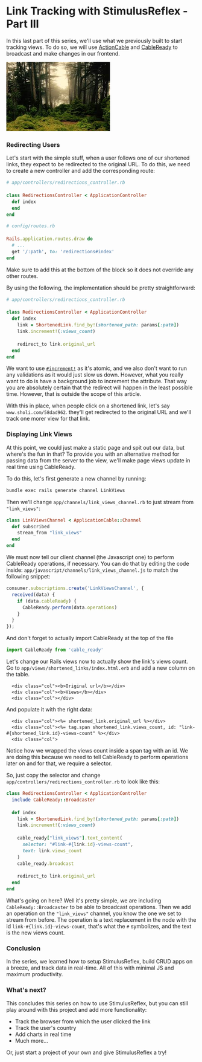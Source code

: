 # Link Tracking with StimulusReflex - Part III

In this last part of this series, we'll use what we previously built to start tracking views. To do so, we will use [ActionCable](https://guides.rubyonrails.org/action_cable_overview.html) and [CableReady](https://github.com/hopsoft/cable_ready) to broadcast and make changes in our frontend.

![Header image](images/stimulus_reflex.jpeg)

### Redirecting Users

Let's start with the simple stuff, when a user follows one of our shortened links, they expect to be redirected to the original URL. To do this, we need to create a new controller and add the corresponding route:

```ruby
# app/controllers/redirections_controller.rb

class RedirectionsController < ApplicationController
  def index
  end
end
```

```ruby
# config/routes.rb

Rails.application.routes.draw do
  # ...
  get '/:path', to: 'redirections#index'
end
```

Make sure to add this at the bottom of the block so it does not override any other routes.

By using the following, the implementation should be pretty straightforward:

```ruby
# app/controllers/redirections_controller.rb

class RedirectionsController < ApplicationController
  def index
    link = ShortenedLink.find_by!(shortened_path: params[:path])
    link.increment!(:views_count)

    redirect_to link.original_url
  end
end
```

We want to use [`#increment!`](https://apidock.com/rails/ActiveRecord/Base/increment!) as it's atomic, and we also don't want to run any validations as it would just slow us down.
However, what you really want to do is have a background job to increment
the attribute. That way you are absolutely certain that the redirect will
happen in the least possible time. However, that is outside the scope of this article.

With this in place, when people click on a shortened link, let's say `www.sholi.com/58dad962`. they'll
get redirected to the original URL and we'll track one morer view for that link.

### Displaying Link Views

At this point, we could just make a static page and spit out our data, but where's the fun in that?
To provide you with an alternative method for passing data from the server to the view,
we'll make page views update in real time using CableReady.

To do this, let's first generate a new channel by running:

```bash
bundle exec rails generate channel LinkViews
```

Then we'll change `app/channels/link_views_channel.rb` to just stream from `"link_views"`:

```ruby
class LinkViewsChannel < ApplicationCable::Channel
  def subscribed
    stream_from "link_views"
  end
end
```

We must now tell our client channel  (the Javascript one) to perform CableReady operations, if necessary. 
You can do that by editing the code inside:
`app/javascript/channels/link_views_channel.js` to match the following snippet:

```javascript
consumer.subscriptions.create('LinkViewsChannel', {
  received(data) {
    if (data.cableReady) {
      CableReady.perform(data.operations)
    }
  }
});
```

And don't forget to actually import CableReady at the top of the file

```javascript
import CableReady from 'cable_ready'
```

Let's change our Rails views now to actually show the link's views count.
Go to `app/views/shortened_links/index.html.erb` and add a new column on the table.


```erb
  <div class="col"><b>Original url</b></div>
  <div class="col"><b>Views</b></div>
  <div class="col"></div>
```

And populate it with the right data:

```erb
  <div class="col"><%= shortened_link.original_url %></div>
  <div class="col"><%= tag.span shortened_link.views_count, id: "link-#{shortened_link.id}-views-count" %></div>
  <div class="col">
```

Notice how we wrapped the views count inside a span tag with an id.
We are doing this because we need to tell CableReady to perform operations later on and for that, we require a selector.

So, just copy the selector and change `app/controllers/redirections_controller.rb` to look like this:

```ruby
class RedirectionsController < ApplicationController
  include CableReady::Broadcaster

  def index
    link = ShortenedLink.find_by!(shortened_path: params[:path])
    link.increment!(:views_count)

    cable_ready["link_views"].text_content(
      selector: "#link-#{link.id}-views-count",
      text: link.views_count
    )
    cable_ready.broadcast

    redirect_to link.original_url
  end
end
```

What's going on here? Well it's pretty simple, we are including `CableReady::Broadcaster`
to be able to broadcast operations. Then we add an operation on the
`"link_views"` channel, you know the one we set to stream from before. The operation
is a text replacement in the node with the id `link-#{link.id}-views-count`,
that's what the `#` symbolizes, and the text is the new views count.

### Conclusion

In the series, we learned how to setup StimulusReflex, build CRUD apps on a breeze, and track data in real-time. All
of this with minimal JS and maximum productivity.

### What's next?

This concludes this series on how to use StimulusReflex, but you can still play around with this project and add more functionality:

- Track the browser from which the user clicked the link
- Track the user's country
- Add charts in real time
- Much more...

Or, just start a project of your own and give StimulusReflex a try!
